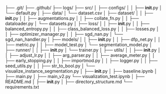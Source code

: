 ├── .git/
├── .github/
├── logs/
├── src/
│   ├── configs/
│   │   ├── __init__.py
│       └── default.py
│   ├── data/
│       └── dataset.csv
│   ├── dataset/
│   │   ├── __init__.py
│   │   ├── augmentations.py
│   │   ├── collate_fn.py
│   │   ├── dataloader.py
│       └── datasets.py
│   ├── loss/
│   │   ├── __init__.py
│   │   ├── balanced_entropy.py
│   │   ├── class_balanced_loss.py
│   │   ├── losses.py
│   │   ├── optimizer_manager.py
│   │   ├── sgd_nan.py
│       └── sgd_nan_handler.py
│   ├── models/
│   │   ├── __init__.py
│   │   ├── dfp_net.py
│   │   ├── metric.py
│   │   ├── model_test.py
│       └── segmentation_model.py
│   ├── runner/
│   │   ├── __init__.py
│       └── trainer.py
│   ├── utils/
│   │   ├── __init__.py
│   │   ├── adjust_lr.py
│   │   ├── arg_parser.py
│   │   ├── average_meter.py
│   │   ├── early_stopping.py
│   │   ├── importmod.py
│   │   ├── logger.py
│   │   ├── seed_utils.py
│   │   ├── str_to_bool.py
│       └── visualize_instance_segmentation.py
│   ├── __init__.py
│   ├── baseline.ipynb
│   ├── main.py
│   ├── main_v2.py
    └── visualization_test.ipynb
│   ├── README.md
│   ├── __init__.py
│   ├── directory_structure.md
    └── requirements.txt